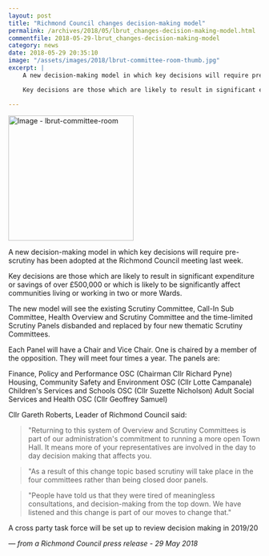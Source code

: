 ```yaml
---
layout: post
title: "Richmond Council changes decision-making model"
permalink: /archives/2018/05/lbrut_changes-decision-making-model.html
commentfile: 2018-05-29-lbrut_changes-decision-making-model
category: news
date: 2018-05-29 20:35:10
image: "/assets/images/2018/lbrut-committee-room-thumb.jpg"
excerpt: |
    A new decision-making model in which key decisions will require pre-scrutiny has been adopted at the Richmond Council meeting last week.

    Key decisions are those which are likely to result in significant expenditure or savings of over &pound;500,000 or which is likely to be significantly affect communities living or working in two or more Wards.

---
```


<a href="/assets/images/2018/lbrut-committee-room.jpg" title="Click for a larger image"><img src="/assets/images/2018/lbrut-committee-room-thumb.jpg" width="250" alt="Image - lbrut-committee-room"  class="photo right"/></a>

A new decision-making model in which key decisions will require pre-scrutiny has been adopted at the Richmond Council meeting last week.

Key decisions are those which are likely to result in significant expenditure or savings of over &pound;500,000 or which is likely to be significantly affect communities living or working in two or more Wards.

The new model will see the existing Scrutiny Committee, Call-In Sub Committee, Health Overview and Scrutiny Committee and the time-limited Scrutiny Panels disbanded and replaced by four new thematic Scrutiny Committees.

Each Panel will have a Chair and Vice Chair. One is chaired by a member of the opposition. They will meet four times a year. The panels are:

Finance, Policy and Performance OSC (Chairman Cllr Richard Pyne)
Housing, Community Safety and Environment OSC (Cllr Lotte Campanale)
Children's Services and Schools OSC (Cllr Suzette Nicholson)
Adult Social Services and Health OSC (Cllr Geoffrey Samuel)

Cllr Gareth Roberts, Leader of Richmond Council said:

> "Returning to this system of Overview and Scrutiny Committees is part of our administration's commitment to running a more open Town Hall. It means more of your representatives are involved in the day to day decision making that affects you.

> "As a result of this change topic based scrutiny will take place in the four committees rather than being closed door panels.

> "People have told us that they were tired of meaningless consultations, and decision-making from the top down. We have listened and this change is part of our moves to change that."

A cross party task force will be set up to review decision making in 2019/20

<cite>&mdash; from a Richmond Council press release - 29 May 2018</cite>
